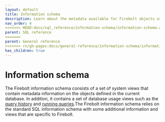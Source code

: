 ```yaml
---
layout: default
title: Information schema
description: Learn about the metadata available for Firebolt objects using the information schema.  
nav_order: 4
<<<<<<< HEAD:docs/sql_reference/information-schema/information-schema-and-usage-views.md
parent: SQL reference
=======
parent: General reference
>>>>>>> rn/gh-pages:docs/general-reference/information-schema/information-schema-and-usage-views.md
has_children: true
---
```


# Information schema

The Firebolt information schema consists of a set of system views that contain metadata information on the objects defined in the current database. In addition, it contains a set of database usage views such as the [query history](query-history-view.md) and [running queries](running-queries.md).The Firebolt information schema relies on the standard SQL information schema with some additional information and views that are specific to Firebolt.

